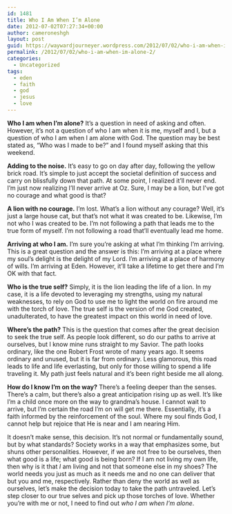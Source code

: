 ```yaml
---
id: 1481
title: Who I Am When I’m Alone
date: 2012-07-02T07:27:34+00:00
author: cameroneshgh
layout: post
guid: https://waywardjourneyer.wordpress.com/2012/07/02/who-i-am-when-im-alone-2/
permalink: /2012/07/02/who-i-am-when-im-alone-2/
categories:
  - Uncategorized
tags:
  - eden
  - faith
  - god
  - jesus
  - love
---
```

**Who I am when I’m alone?** It’s a question in need of asking and often. However, it’s not a question of who I am when it is me, myself and I, but a question of who I am when I am alone with God. The question may be best stated as, “Who was I made to be?” and I found myself asking that this weekend.

**Adding to the noise.** It’s easy to go on day after day, following the yellow brick road. It’s simple to just accept the societal definition of success and carry on blissfully down that path. At some point, I realized it’ll never end. I’m just now realizing I’ll never arrive at Oz. Sure, I may be a lion, but I’ve got no courage and what good is that?

**A lion with no courage.** I’m lost. What’s a lion without any courage? Well, it’s just a large house cat, but that’s not what it was created to be. Likewise, I’m not who I was created to be. I’m not following a path that leads me to the true form of myself. I’m not following a road that’ll eventually lead me home.

**Arriving at who I am.** I’m sure you’re asking at what I’m thinking I’m arriving. This is a great question and the answer is this: I’m arriving at a place where my soul’s delight is the delight of my Lord. I’m arriving at a place of harmony of wills. I’m arriving at Eden. However, it’ll take a lifetime to get there and I’m OK with that fact.

**Who is the true self?** Simply, it is the lion leading the life of a lion. In my case, it is a life devoted to leveraging my strengths, using my natural weaknesses, to rely on God to use me to light the world on fire around me with the torch of love. The true self is the version of me God created, unadulterated, to have the greatest impact on this world in need of love.

**Where’s the path?** This is the question that comes after the great decision to seek the true self. As people look different, so do our paths to arrive at ourselves, but I know mine runs straight to my Savior. The path looks ordinary, like the one Robert Frost wrote of many years ago. It seems ordinary and unused, but it is far from ordinary. Less glamorous, this road leads to life and life everlasting, but only for those willing to spend a life traveling it. My path just feels natural and it’s been right beside me all along.

**How do I know I’m on the way?** There’s a feeling deeper than the senses. There’s a calm, but there’s also a great anticipation rising up as well. It’s like I’m a child once more on the way to grandma’s house. I cannot wait to arrive, but I’m certain the road I’m on will get me there. Essentially, it’s a faith informed by the reinforcement of the soul. Where my soul finds God, I cannot help but rejoice that He is near and I am nearing Him.

It doesn’t make sense, this decision. It’s not normal or fundamentally sound, but by what standards? Society works in a way that emphasizes some, but shuns other personalities. However, if we are not free to be ourselves, then what good is a life; what good is being born? If I am not living my own life, then why is it that _I_ am living and not that someone else in my shoes? The world needs you just as much as it needs me and no one can deliver that but you and me, respectively. Rather than deny the world as well as ourselves, let’s make the decision today to take the path untraveled. Let’s step closer to our true selves and pick up those torches of love. Whether you’re with me or not, I need to find out _who I am when I’m alone_.